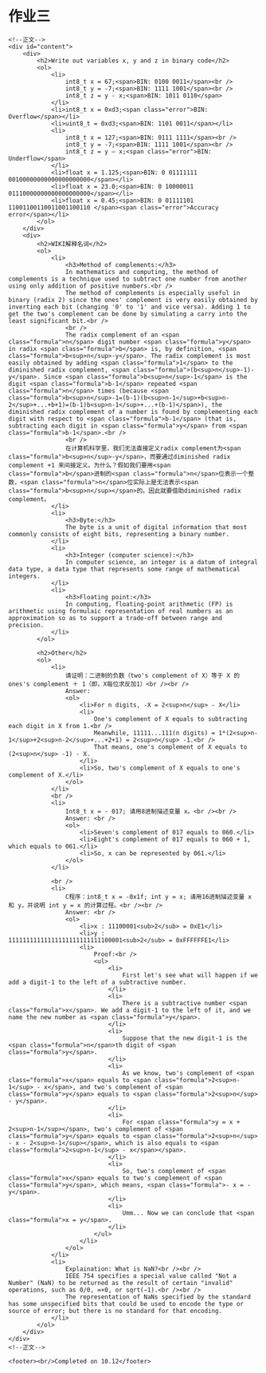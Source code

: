 
<html lang="en">

<head>
	<meta charset="utf-8" />
	<title>作业3</title>
	<link type="text/css" href="hw.css" rel="stylesheet" media="screen" />
</head>

<body>
	<div id="banner"> <!--顶上的深色标语-->
		<h1>作业三</h1>
	</div>

	<!--正文-->
	<div id="content">
		<div>
			<h2>Write out variables x, y and z in binary code</h2>
			<ol>
				<li>
					int8_t x = 67;<span>BIN: 0100 0011</span><br />
					int8_t y = -7;<span>BIN: 1111 1001</span><br />
					int8_t z = y - x;<span>BIN: 1011 0110</span>
				</li>
				<li>int8_t x = 0xd3;<span class="error">BIN: Overflow</span></li>
				<li>uint8_t = 0xd3;<span>BIN: 1101 0011</span></li>
				<li>
					int8_t x = 127;<span>BIN: 0111 1111</span><br />
					int8_t y = -7;<span>BIN: 1111 1001</span><br />
					int8_t z = y – x;<span class="error">BIN: Underflow</span>
				</li>
				<li>float x = 1.125;<span>BIN: 0 01111111 00100000000000000000000</span></li>
				<li>float x = 23.0;<span>BIN: 0 10000011 01110000000000000000000</span></li>
				<li>float x = 0.45;<span>BIN: 0 01111101 11001100110011001100110 </span><span class="error">Accuracy error</span></li>
			</ol>
		</div>
		<div>
			<h2>WIKI解释名词</h2>
			<ol>
				<li>
					<h3>Method of complements:</h3>
					In mathematics and computing, the method of complements is a technique used to subtract one number from another using only addition of positive numbers.<br />
					The method of complements is especially useful in binary (radix 2) since the ones' complement is very easily obtained by inverting each bit (changing '0' to '1' and vice versa). Adding 1 to get the two's complement can be done by simulating a carry into the least significant bit.<br />
					<br />
					The radix complement of an <span class="formula">n</span> digit number <span class="formula">y</span> in radix <span class="formula">b</span> is, by definition, <span class="formula">b<sup>n</sup>-y</span>. The radix complement is most easily obtained by adding <span class="formula">1</span> to the diminished radix complement, <span class="formula">(b<sup>n</sup>-1)-y</span>. Since <span class="formula">b<sup>n</sup>-1</span> is the digit <span class="formula">b-1</span> repeated <span class="formula">n</span> times (because <span class="formula">b<sup>n</sup>-1=(b-1)(b<sup>n-1</sup>+b<sup>n-2</sup>+...+b+1)=(b-1)b<sup>n-1</sup>+...+(b-1)</span>), the diminished radix complement of a number is found by complementing each digit with respect to <span class="formula">b-1</span> (that is, subtracting each digit in <span class="formula">y</span> from <span class="formula">b-1</span>.<br />
					<br />
					在计算机科学里，我们无法直接定义radix complement为<span class="formula">b<sup>n</sup>-y</span>，而要通过diminished radix complement +1 来间接定义。为什么？假如我们要用<span class="formula">b</span>进制的<span class="formula">n</span>位表示一个整数，<span class="formula">n</span>位实际上是无法表示<span class="formula">b<sup>n</sup></span>的。因此就要借助diminished radix complement。
				</li>
				<li>
					<h3>Byte:</h3>
					The byte is a unit of digital information that most commonly consists of eight bits, representing a binary number.
				</li>
				<li>
					<h3>Integer (computer science):</h3>
					In computer science, an integer is a datum of integral data type, a data type that represents some range of mathematical integers.
				</li>
				<li>
					<h3>Floating point:</h3>
					In computing, floating-point arithmetic (FP) is arithmetic using formulaic representation of real numbers as an approximation so as to support a trade-off between range and precision.
				</li>
			</ol>

			<h2>Other</h2>
			<ol>
				<li>
					请证明：二进制的负数（two's complement of X）等于 X 的 ones's complement ＋ 1（即，X每位求反加1）<br /><br />
					Answer: 
					<ol>
						<li>For n digits, -X = 2<sup>n</sup> - X</li>
						<li>
							One's complement of X equals to subtracting each digit in X from 1.<br />
							Meanwhile, 11111...111(n digits) = 1*(2<sup>n-1</sup>+2<sup>n-2</sup>+...+2+1) = 2<sup>n</sup> -1.<br />
							That means, one's complement of X equals to (2<sup>n</sup> -1) - X.
						</li>
						<li>So, two's complement of X equals to one's complement of X.</li>
					</ol>
				</li>
				<br />
				<li>
					Int8_t x = - 017; 请用8进制描述变量 x。<br /><br />
					Answer: <br />
					<ol>
						<li>Seven's complement of 017 equals to 060.</li>
						<li>Eight's complement of 017 equals to 060 + 1, which equals to 061.</li>
						<li>So, x can be represented by 061.</li>
					</ol>
				</li>

				<br />
				<li>
					C程序：int8_t x = -0x1f; int y = x; 请用16进制描述变量 x 和 y，并说明 int y = x 的计算过程。<br /><br />
					Answer: <br />
					<ol>
						<li>x : 11100001<sub>2</sub> = 0xE1</li>
						<li>y : 11111111111111111111111111100001<sub>2</sub> = 0xFFFFFFE1</li>
						<li>
							Proof:<br />
							<ul>
								<li>
									First let's see what will happen if we add a digit-1 to the left of a subtractive number.
								</li>
								<li>
									There is a subtractive number <span class="formula">x</span>. We add a digit-1 to the left of it, and we name the new number as <span class="formula">y</span>.
								</li>
								<li>
									Suppose that the new digit-1 is the <span class="formula">n</span>th digit of <span class="formula">y</span>.
								</li>
								<li>
									As we know, two's complement of <span class="formula">x</span> equals to <span class="formula">2<sup>n-1</sup> - x</span>, and two's complement of <span class="formula">y</span> equals to <span class="formula">2<sup>n</sup> - y</span>.
								</li>
								<li>
									For <span class="formula">y = x + 2<sup>n-1</sup></span>, two's complement of <span class="formula">y</span> equals to <span class="formula">2<sup>n</sup> - x - 2<sup>n-1</sup></span>, which is also equals to <span class="formula">2<sup>n-1</sup> - x</span></span>.
								</li>
								<li>
									So, two's complement of <span class="formula">x</span> equals to two's complement of <span class="formula">y</span>, which means, <span class="formula">- x = - y</span>.
								</li>
								<li>
									Umm... Now we can conclude that <span class="formula">x = y</span>.
								</li>
							</ul>
						</li>
					</ol>
				</li>
				<li>
					Explaination: What is NaN?<br /><br />
					IEEE 754 specifies a special value called "Not a Number" (NaN) to be returned as the result of certain "invalid" operations, such as 0/0, ∞×0, or sqrt(−1).<br /><br />
					The representation of NaNs specified by the standard has some unspecified bits that could be used to encode the type or source of error; but there is no standard for that encoding.
				</li>
			</ol>
		</div>
	</div>
	<!--正文-->

	<footer><br/>Completed on 10.12</footer>
</body>
</html>
